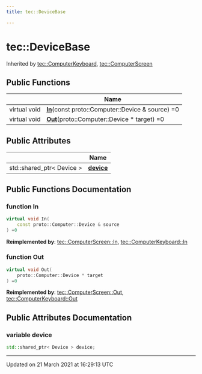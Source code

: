 ```yaml
---
title: tec::DeviceBase

---
```


# tec::DeviceBase



Inherited by [tec::ComputerKeyboard](/engine/Classes/structtec_1_1_computer_keyboard/), [tec::ComputerScreen](/engine/Classes/structtec_1_1_computer_screen/)

## Public Functions

|                | Name           |
| -------------- | -------------- |
| virtual void | **[In](/engine/Classes/structtec_1_1_device_base/#function-in)**(const proto::Computer::Device & source) =0 |
| virtual void | **[Out](/engine/Classes/structtec_1_1_device_base/#function-out)**(proto::Computer::Device * target) =0 |

## Public Attributes

|                | Name           |
| -------------- | -------------- |
| std::shared_ptr< Device > | **[device](/engine/Classes/structtec_1_1_device_base/#variable-device)**  |

## Public Functions Documentation

### function In

```cpp
virtual void In(
    const proto::Computer::Device & source
) =0
```


**Reimplemented by**: [tec::ComputerScreen::In](/engine/Classes/structtec_1_1_computer_screen/#function-in), [tec::ComputerKeyboard::In](/engine/Classes/structtec_1_1_computer_keyboard/#function-in)


### function Out

```cpp
virtual void Out(
    proto::Computer::Device * target
) =0
```


**Reimplemented by**: [tec::ComputerScreen::Out](/engine/Classes/structtec_1_1_computer_screen/#function-out), [tec::ComputerKeyboard::Out](/engine/Classes/structtec_1_1_computer_keyboard/#function-out)


## Public Attributes Documentation

### variable device

```cpp
std::shared_ptr< Device > device;
```


-------------------------------

Updated on 21 March 2021 at 16:29:13 UTC